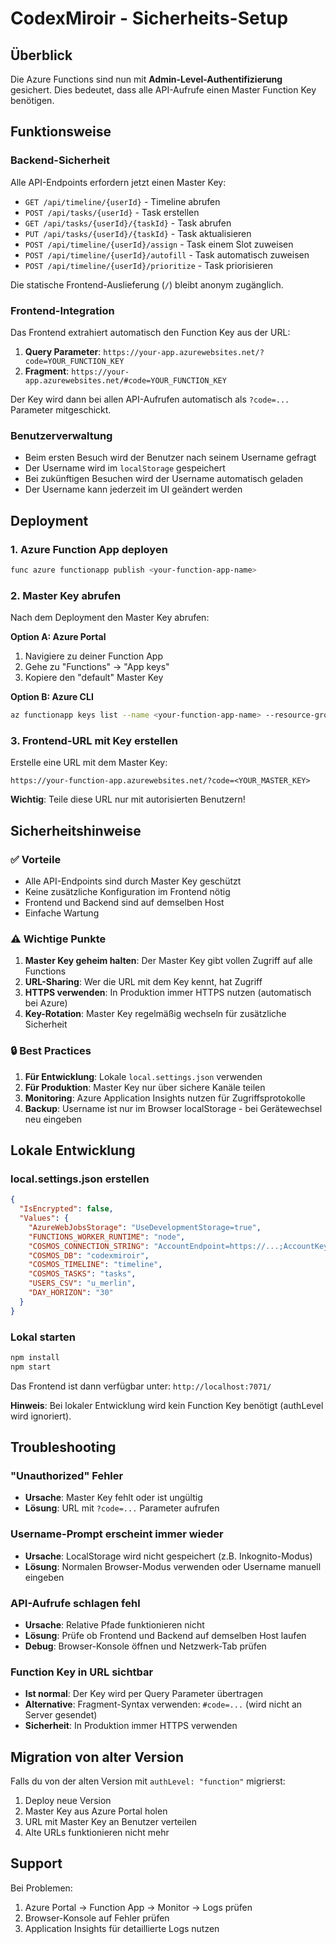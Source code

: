 # CodexMiroir - Sicherheits-Setup

## Überblick

Die Azure Functions sind nun mit **Admin-Level-Authentifizierung** gesichert. Dies bedeutet, dass alle API-Aufrufe einen Master Function Key benötigen.

## Funktionsweise

### Backend-Sicherheit

Alle API-Endpoints erfordern jetzt einen Master Key:
- `GET /api/timeline/{userId}` - Timeline abrufen
- `POST /api/tasks/{userId}` - Task erstellen
- `GET /api/tasks/{userId}/{taskId}` - Task abrufen
- `PUT /api/tasks/{userId}/{taskId}` - Task aktualisieren
- `POST /api/timeline/{userId}/assign` - Task einem Slot zuweisen
- `POST /api/timeline/{userId}/autofill` - Task automatisch zuweisen
- `POST /api/timeline/{userId}/prioritize` - Task priorisieren

Die statische Frontend-Auslieferung (`/`) bleibt anonym zugänglich.

### Frontend-Integration

Das Frontend extrahiert automatisch den Function Key aus der URL:

1. **Query Parameter**: `https://your-app.azurewebsites.net/?code=YOUR_FUNCTION_KEY`
2. **Fragment**: `https://your-app.azurewebsites.net/#code=YOUR_FUNCTION_KEY`

Der Key wird dann bei allen API-Aufrufen automatisch als `?code=...` Parameter mitgeschickt.

### Benutzerverwaltung

- Beim ersten Besuch wird der Benutzer nach seinem Username gefragt
- Der Username wird im `localStorage` gespeichert
- Bei zukünftigen Besuchen wird der Username automatisch geladen
- Der Username kann jederzeit im UI geändert werden

## Deployment

### 1. Azure Function App deployen

```bash
func azure functionapp publish <your-function-app-name>
```

### 2. Master Key abrufen

Nach dem Deployment den Master Key abrufen:

**Option A: Azure Portal**
1. Navigiere zu deiner Function App
2. Gehe zu "Functions" → "App keys"
3. Kopiere den "default" Master Key

**Option B: Azure CLI**
```bash
az functionapp keys list --name <your-function-app-name> --resource-group <your-resource-group>
```

### 3. Frontend-URL mit Key erstellen

Erstelle eine URL mit dem Master Key:

```
https://your-function-app.azurewebsites.net/?code=<YOUR_MASTER_KEY>
```

**Wichtig**: Teile diese URL nur mit autorisierten Benutzern!

## Sicherheitshinweise

### ✅ Vorteile

- Alle API-Endpoints sind durch Master Key geschützt
- Keine zusätzliche Konfiguration im Frontend nötig
- Frontend und Backend sind auf demselben Host
- Einfache Wartung

### ⚠️ Wichtige Punkte

1. **Master Key geheim halten**: Der Master Key gibt vollen Zugriff auf alle Functions
2. **URL-Sharing**: Wer die URL mit dem Key kennt, hat Zugriff
3. **HTTPS verwenden**: In Produktion immer HTTPS nutzen (automatisch bei Azure)
4. **Key-Rotation**: Master Key regelmäßig wechseln für zusätzliche Sicherheit

### 🔒 Best Practices

1. **Für Entwicklung**: Lokale `local.settings.json` verwenden
2. **Für Produktion**: Master Key nur über sichere Kanäle teilen
3. **Monitoring**: Azure Application Insights nutzen für Zugriffsprotokolle
4. **Backup**: Username ist nur im Browser localStorage - bei Gerätewechsel neu eingeben

## Lokale Entwicklung

### local.settings.json erstellen

```json
{
  "IsEncrypted": false,
  "Values": {
    "AzureWebJobsStorage": "UseDevelopmentStorage=true",
    "FUNCTIONS_WORKER_RUNTIME": "node",
    "COSMOS_CONNECTION_STRING": "AccountEndpoint=https://...;AccountKey=...;",
    "COSMOS_DB": "codexmiroir",
    "COSMOS_TIMELINE": "timeline",
    "COSMOS_TASKS": "tasks",
    "USERS_CSV": "u_merlin",
    "DAY_HORIZON": "30"
  }
}
```

### Lokal starten

```bash
npm install
npm start
```

Das Frontend ist dann verfügbar unter: `http://localhost:7071/`

**Hinweis**: Bei lokaler Entwicklung wird kein Function Key benötigt (authLevel wird ignoriert).

## Troubleshooting

### "Unauthorized" Fehler

- **Ursache**: Master Key fehlt oder ist ungültig
- **Lösung**: URL mit `?code=...` Parameter aufrufen

### Username-Prompt erscheint immer wieder

- **Ursache**: LocalStorage wird nicht gespeichert (z.B. Inkognito-Modus)
- **Lösung**: Normalen Browser-Modus verwenden oder Username manuell eingeben

### API-Aufrufe schlagen fehl

- **Ursache**: Relative Pfade funktionieren nicht
- **Lösung**: Prüfe ob Frontend und Backend auf demselben Host laufen
- **Debug**: Browser-Konsole öffnen und Netzwerk-Tab prüfen

### Function Key in URL sichtbar

- **Ist normal**: Der Key wird per Query Parameter übertragen
- **Alternative**: Fragment-Syntax verwenden: `#code=...` (wird nicht an Server gesendet)
- **Sicherheit**: In Produktion immer HTTPS verwenden

## Migration von alter Version

Falls du von der alten Version mit `authLevel: "function"` migrierst:

1. Deploy neue Version
2. Master Key aus Azure Portal holen
3. URL mit Master Key an Benutzer verteilen
4. Alte URLs funktionieren nicht mehr

## Support

Bei Problemen:
1. Azure Portal → Function App → Monitor → Logs prüfen
2. Browser-Konsole auf Fehler prüfen
3. Application Insights für detaillierte Logs nutzen
